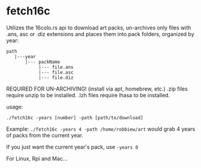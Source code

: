 # fetch16c
Utilizes the 16colo.rs api to download art packs, un-archives only files with .ans, asc or .diz extensions and places them into pack folders, organized by year:


```
path
   |---year
       |--- packName
            |--- file.ans
            |--- file.asc
            |--- file.diz
```

REQUIRED FOR UN-ARCHIVING!
(install via apt, homebrew, etc.)
.zip files require unzip to be installed. 
.lzh files require lhasa to be installed.

usage:

```./fetch16c -years [number] -path [path/to/download]```

Example: ```./fetch16c -years 4 -path /home/robbiew/art``` would grab 4 years of packs from the current year.

If you just want the current year's pack, use `-years 0`

For Linux, Rpi and Mac...


